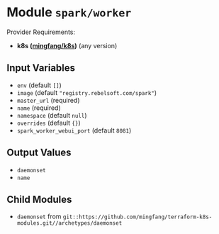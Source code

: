 
# Module `spark/worker`

Provider Requirements:
* **k8s ([mingfang/k8s](https://registry.terraform.io/providers/mingfang/k8s/latest))** (any version)

## Input Variables
* `env` (default `[]`)
* `image` (default `"registry.rebelsoft.com/spark"`)
* `master_url` (required)
* `name` (required)
* `namespace` (default `null`)
* `overrides` (default `{}`)
* `spark_worker_webui_port` (default `8081`)

## Output Values
* `daemonset`
* `name`

## Child Modules
* `daemonset` from `git::https://github.com/mingfang/terraform-k8s-modules.git//archetypes/daemonset`

